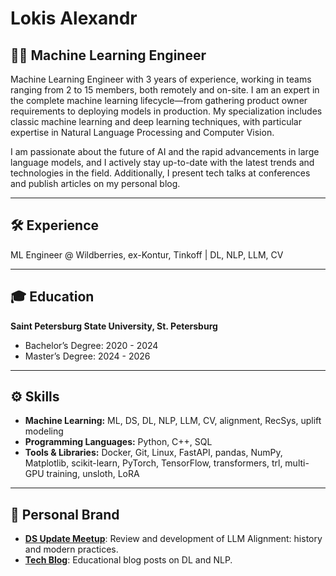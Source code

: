 # Lokis Alexandr

## 👨‍💻 Machine Learning Engineer
Machine Learning Engineer with 3 years of experience, working in teams ranging from 2 to 15 members, both remotely and on-site. I am an expert in the complete machine learning lifecycle—from gathering product owner requirements to deploying models in production. My specialization includes classic machine learning and deep learning techniques, with particular expertise in Natural Language Processing and Computer Vision.

I am passionate about the future of AI and the rapid advancements in large language models, and I actively stay up-to-date with the latest trends and technologies in the field. Additionally, I present tech talks at conferences and publish articles on my personal blog.

---

## 🛠️ Experience

ML Engineer @ Wildberries, ex-Kontur, Tinkoff | DL, NLP, LLM, CV

---

## 🎓 Education

**Saint Petersburg State University, St. Petersburg**  
- Bachelor’s Degree: 2020 - 2024  
- Master’s Degree: 2024 - 2026  

---

## ⚙️ Skills

- **Machine Learning:** ML, DS, DL, NLP, LLM, CV, alignment, RecSys, uplift modeling
- **Programming Languages:** Python, C++, SQL  
- **Tools & Libraries:** Docker, Git, Linux, FastAPI, pandas, NumPy, Matplotlib, scikit-learn, PyTorch, TensorFlow, transformers, trl, multi-GPU training, unsloth, LoRA

---

## 🌟 Personal Brand

- **[DS Update Meetup](https://youtu.be/MO74AwycyD0?si=lhlyWd9KtZy4MTGu)**: Review and development of LLM Alignment: history and modern practices.
- **[Tech Blog](https://medium.com/@abletobetable)**: Educational blog posts on DL and NLP.

